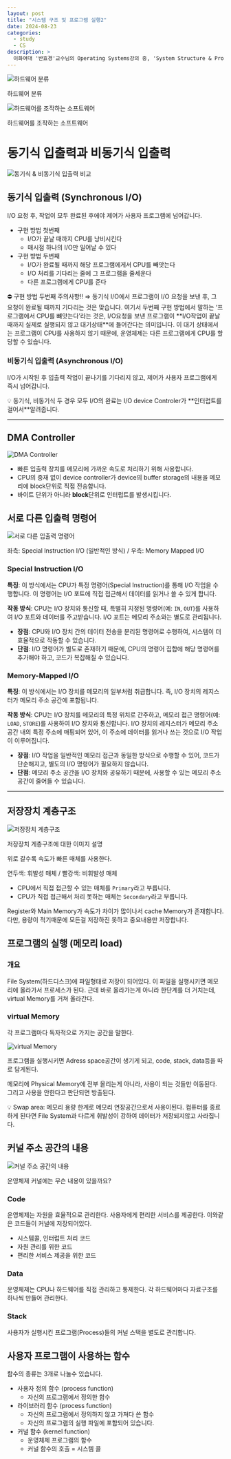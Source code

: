 ```yaml
---
layout: post
title: "시스템 구조 및 프로그램 실행2"
date: 2024-08-23
categories:
  - study
  - CS
description: >
  이화여대 '반효경'교수님의 Operating Systems강의 중, 'System Structure & Program Execution 2'강의를 수강하고 학습합니다.
---
```


<img src='/assets/img/공부/CS/hardware.png.png' alt='하드웨어 분류'/>

하드웨어 분류

<img src='/assets/img/공부/CS/computerSystem.png' alt='하드웨어를 조작하는 소프트웨어' />

하드웨어를 조작하는 소프트웨어

# 동기식 입출력과 비동기식 입출력

<img src='/assets/img/공부/CS/sync.png.png' alt='동기식 & 비동기식 입출력 비교' />

## 동기식 입출력 (Synchronous I/O)

I/O 요청 후, 작업이 모두 완료된 후에야 제어가 사용자 프로그램에 넘어갑니다.

- 구현 방법 첫번째
  - I/O가 끝날 때까지 CPU를 낭비시킨다
  - 매시점 하나의 I/O만 일어날 수 있다
- 구현 방법 두번째
  - I/O가 완료될 때까지 해당 프로그램에게서 CPU를 빼앗는다
  - I/O 처리를 기다리는 줄에 그 프로그램을 줄세운다
  - 다른 프로그램에게 CPU를 준다

<aside>
⛔ 구현 방법 두번째 주의사항!! ⇒ 동기식 I/O에서 프로그램이 I/O 요청을 보낸 후, 그 요청이 완료될 때까지 기다리는 것은 맞습니다. 여기서 두번째 구현 방법에서 말하는 ‘프로그램에서 CPU를 뺴앗는다’라는 것은, I/O요청을 보낸 프로그램이 **I/O작업이 끝날 때까지 실제로 실행되지 않고 대기상태**에 들어간다는 의미입니다. 이 대기 상태에서는 프로그램이 CPU를 사용하지 않기 때문에, 운영체제는 다른 프로그램에게 CPU를 할당할 수 있습니다.

</aside>

### 비동기식 입출력 (Asynchronous I/O)

I/O가 시작된 후 입출력 작업이 끝나기를 기다리지 않고, 제어가 사용자 프로그램에게 즉시 넘어갑니다.

<aside>
💡 동기식, 비동기식 두 경우 모두 I/O의 완료는 I/O device Controler가 **인터럽트를 걸어서**알려줍니다.

</aside>

---

## DMA Controller

<img src='/assets/img/공부/CS/computerSystem.png' alt='DMA Controller' />

- 빠른 입출력 장치를 메모리에 가까운 속도로 처리하기 위해 사용합니다.
- CPU의 중재 없이 device controller가 device의 buffer storage의 내용을 메모리에 block단위로 직접 전송합니다.
- 바이트 단위가 아니라 **block**단위로 인터럽트를 발생시킵니다.

## 서로 다른 입출력 명령어

<img src='/assets/img/공부/CS/InstructionIO.png' alt='서로 다른 입출력 명령어' />

좌측: Special Instruction I/O (일반적인 방식) / 우측: Memory Mapped I/O

### Special Instruction I/O

**특징**: 이 방식에서는 CPU가 특정 명령어(Special Instruction)를 통해 I/O 작업을 수행합니다. 이 명령어는 I/O 포트에 직접 접근해서 데이터를 읽거나 쓸 수 있게 합니다.

**작동 방식**: CPU는 I/O 장치와 통신할 때, 특별히 지정된 명령어(예: `IN`, `OUT`)를 사용하여 I/O 포트와 데이터를 주고받습니다. I/O 포트는 메모리 주소와는 별도로 관리됩니다.

- **장점**: CPU와 I/O 장치 간의 데이터 전송을 분리된 명령어로 수행하여, 시스템이 더 효율적으로 작동할 수 있습니다.
- **단점**: I/O 명령어가 별도로 존재하기 때문에, CPU의 명령어 집합에 해당 명령어를 추가해야 하고, 코드가 복잡해질 수 있습니다.

### Memory-Mapped I/O

**특징**: 이 방식에서는 I/O 장치를 메모리의 일부처럼 취급합니다. 즉, I/O 장치의 레지스터가 메모리 주소 공간에 포함됩니다.

**작동 방식**: CPU는 I/O 장치를 메모리의 특정 위치로 간주하고, 메모리 접근 명령어(예: `LOAD`, `STORE`)를 사용하여 I/O 장치와 통신합니다. I/O 장치의 레지스터가 메모리 주소 공간 내의 특정 주소에 매핑되어 있어, 이 주소에 데이터를 읽거나 쓰는 것으로 I/O 작업이 이루어집니다.

- **장점**: I/O 작업을 일반적인 메모리 접근과 동일한 방식으로 수행할 수 있어, 코드가 단순해지고, 별도의 I/O 명령어가 필요하지 않습니다.
- **단점**: 메모리 주소 공간을 I/O 장치와 공유하기 때문에, 사용할 수 있는 메모리 주소 공간이 줄어들 수 있습니다.

---

## 저장장치 계층구조

<img src='/assets/img/공부/CS/structure.png' alt='저장장치 계층구조' />

저장장치 게층구조에 대한 이미지 설명

위로 갈수록 속도가 빠른 매체를 사용한다.

연두색: 휘발성 매체 / 빨강색: 비휘발성 매체

- CPU에서 직접 접근할 수 있는 매체를 `Primary`라고 부릅니다.
- CPU가 직접 접근해서 처리 못하는 매체는 `Secondary`라고 부릅니다.

Register와 Main Memory가 속도가 차이가 많이나서 cache Memory가 존재합니다. 다만, 용량이 적기때문에 모든걸 저장하진 못하고 중요내용만 저장합니다.

## 프로그램의 실행 (메모리 load)

### 개요

File System(하드디스크)에 파일형태로 저장이 되어있다. 이 파일을 실행시키면 메모리에 올라가서 프로세스가 된다. 근데 바로 올라가는게 아니라 한단계를 더 거치는데, virtual Memory를 거쳐 올라간다.

### virtual Memory

각 프로그램마다 독자적으로 가지는 공간을 말한다.

<img src='/assets/img/공부/CS/virtualMemory.png' alt='virtual Memory' />

프로그램을 실행시키면 Adress space공간이 생기게 되고, code, stack, data등을 따로 담게된다.

메모리에 Physical Memory에 전부 올리는게 아니라, 사용이 되는 것들만 이동된다. 그리고 사용을 안한다고 판단되면 방출된다.

<aside>
💡 Swap area: 메모리 용량 한계로 메모리 연장공간으로서 사용이된다. 컴퓨터를 종료하게 된다면 File System과 다르게 휘발성이 강하여 데이터가 저장되지않고 사라집니다.

</aside>

## 커널 주소 공간의 내용

<img src='/assets/img/공부/CS/커널.png' alt='커널 주소 공간의 내용' />

운영체제 커널에는 무슨 내용이 있을까요?

### Code

운영체제는 자원을 효율적으로 관리한다. 사용자에게 편리한 서비스를 제공한다. 이와같은 코드들이 커널에 저장되어있다.

- 시스템콜, 인터럽트 처리 코드
- 자원 관리를 위한 코드
- 편리한 서비스 제공을 위한 코드

### Data

운영체제는 CPU나 하드웨어를 직접 관리하고 통제한다. 각 하드웨어마다 자료구조를 하나씩 만들어 관리한다.

### Stack

사용자가 실행시킨 프로그램(Process)들의 커널 스택을 별도로 관리합니다.

## 사용자 프로그램이 사용하는 함수

함수의 종류는 3개로 나눌수 있습니다.

- 사용자 정의 함수 (process function)
  - 자신의 프로그램에서 정의한 함수
- 라이브러리 함수 (process function)
  - 자신의 프로그램에서 정의하지 않고 가져다 쓴 함수
  - 자신의 프로그램의 실행 파일에 포함되어 있습니다.
- 커널 함수 (kernel function)
  - 운영체제 프로그램의 함수
  - 커널 함수의 호출 = 시스템 콜
